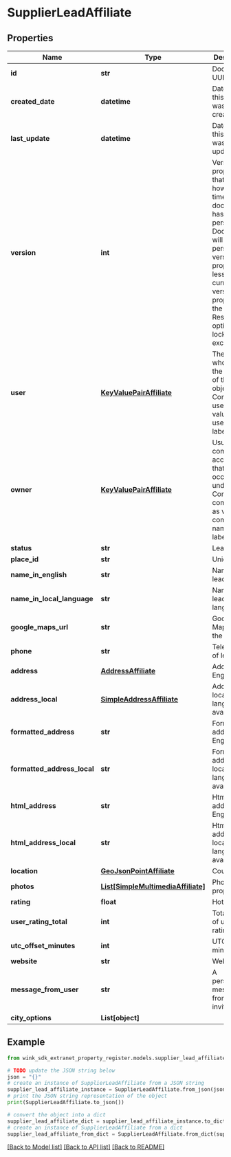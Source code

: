 # SupplierLeadAffiliate


## Properties

Name | Type | Description | Notes
------------ | ------------- | ------------- | -------------
**id** | **str** | Document UUID | [optional] 
**created_date** | **datetime** | Datetime this record was first created | [optional] 
**last_update** | **datetime** | Datetime this record was last updated | [optional] 
**version** | **int** | Version property that shows how many times this document has been persisted. Document will not persist if the version property is less than current version property in the system. Result in an optimistic locking exception. | [optional] 
**user** | [**KeyValuePairAffiliate**](KeyValuePairAffiliate.md) | The user who initiated the creation of this object. Contains userId as value and username as label. | 
**owner** | [**KeyValuePairAffiliate**](KeyValuePairAffiliate.md) | Usually the company account ID that the lead occurred under. Contains company ID as value and company name as label. | [optional] 
**status** | **str** | Lead status | 
**place_id** | **str** | Unique ID | 
**name_in_english** | **str** | Name of lead | 
**name_in_local_language** | **str** | Name of lead in local language | [optional] 
**google_maps_url** | **str** | Google Maps URL of the place | 
**phone** | **str** | Telephone of lead | [optional] 
**address** | [**AddressAffiliate**](AddressAffiliate.md) | Address in English | [optional] 
**address_local** | [**SimpleAddressAffiliate**](SimpleAddressAffiliate.md) | Address in local language if available | [optional] 
**formatted_address** | **str** | Formatted address in English | [optional] 
**formatted_address_local** | **str** | Formatted address in local language if available | [optional] 
**html_address** | **str** | Html address in English | [optional] 
**html_address_local** | **str** | Html address in local language if available | [optional] 
**location** | [**GeoJsonPointAffiliate**](GeoJsonPointAffiliate.md) | Country | 
**photos** | [**List[SimpleMultimediaAffiliate]**](SimpleMultimediaAffiliate.md) | Photos for property | [optional] 
**rating** | **float** | Hotel rating | [optional] 
**user_rating_total** | **int** | Total umber of user ratings | [optional] 
**utc_offset_minutes** | **int** | UTC offset minutes | 
**website** | **str** | Website | [optional] 
**message_from_user** | **str** | A personalized message from the inviter | [optional] 
**city_options** | **List[object]** |  | [optional] 

## Example

```python
from wink_sdk_extranet_property_register.models.supplier_lead_affiliate import SupplierLeadAffiliate

# TODO update the JSON string below
json = "{}"
# create an instance of SupplierLeadAffiliate from a JSON string
supplier_lead_affiliate_instance = SupplierLeadAffiliate.from_json(json)
# print the JSON string representation of the object
print(SupplierLeadAffiliate.to_json())

# convert the object into a dict
supplier_lead_affiliate_dict = supplier_lead_affiliate_instance.to_dict()
# create an instance of SupplierLeadAffiliate from a dict
supplier_lead_affiliate_from_dict = SupplierLeadAffiliate.from_dict(supplier_lead_affiliate_dict)
```
[[Back to Model list]](../README.md#documentation-for-models) [[Back to API list]](../README.md#documentation-for-api-endpoints) [[Back to README]](../README.md)


